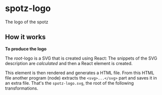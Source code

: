 # spotz-logo
The logo of the spotz

## How it works

**To produce the logo** 

The _root_-logo is a SVG that is created using React: The snippets of the SVG description are _calculated_ and then a React element is created. 

This element is then rendered and generates a HTML file. From this HTML file another program (node) extracts the `<svg>...</svg>` part and saves it in an extra file. That's the `spotz-logo.svg`, the root of the following transformations.

